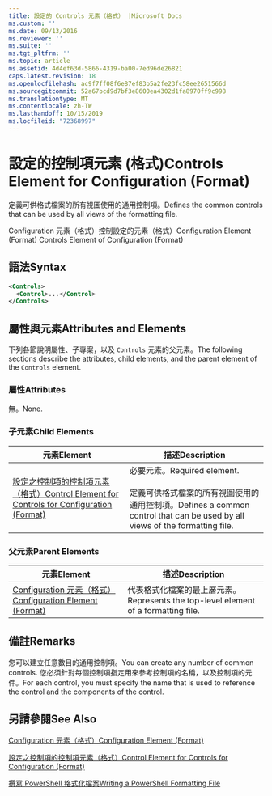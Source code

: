 ```yaml
---
title: 設定的 Controls 元素（格式） |Microsoft Docs
ms.custom: ''
ms.date: 09/13/2016
ms.reviewer: ''
ms.suite: ''
ms.tgt_pltfrm: ''
ms.topic: article
ms.assetid: 4d4ef63d-5866-4319-ba00-7ed96de26821
caps.latest.revision: 18
ms.openlocfilehash: ac9f7ff08f6e87ef83b5a2fe23fc58ee2651566d
ms.sourcegitcommit: 52a67bcd9d7bf3e8600ea4302d1fa8970ff9c998
ms.translationtype: MT
ms.contentlocale: zh-TW
ms.lasthandoff: 10/15/2019
ms.locfileid: "72368997"
---
```

# <a name="controls-element-for-configuration-format"></a><span data-ttu-id="76caf-102">設定的控制項元素 (格式)</span><span class="sxs-lookup"><span data-stu-id="76caf-102">Controls Element for Configuration (Format)</span></span>

<span data-ttu-id="76caf-103">定義可供格式檔案的所有視圖使用的通用控制項。</span><span class="sxs-lookup"><span data-stu-id="76caf-103">Defines the common controls that can be used by all views of the formatting file.</span></span>

<span data-ttu-id="76caf-104">Configuration 元素（格式）控制設定的元素（格式）</span><span class="sxs-lookup"><span data-stu-id="76caf-104">Configuration Element (Format) Controls Element of Configuration (Format)</span></span>

## <a name="syntax"></a><span data-ttu-id="76caf-105">語法</span><span class="sxs-lookup"><span data-stu-id="76caf-105">Syntax</span></span>

```xml
<Controls>
  <Control>...</Control>
</Controls>
```

## <a name="attributes-and-elements"></a><span data-ttu-id="76caf-106">屬性與元素</span><span class="sxs-lookup"><span data-stu-id="76caf-106">Attributes and Elements</span></span>

<span data-ttu-id="76caf-107">下列各節說明屬性、子專案，以及 `Controls` 元素的父元素。</span><span class="sxs-lookup"><span data-stu-id="76caf-107">The following sections describe the attributes, child elements, and the parent element of the `Controls` element.</span></span>

### <a name="attributes"></a><span data-ttu-id="76caf-108">屬性</span><span class="sxs-lookup"><span data-stu-id="76caf-108">Attributes</span></span>

<span data-ttu-id="76caf-109">無。</span><span class="sxs-lookup"><span data-stu-id="76caf-109">None.</span></span>

### <a name="child-elements"></a><span data-ttu-id="76caf-110">子元素</span><span class="sxs-lookup"><span data-stu-id="76caf-110">Child Elements</span></span>

|<span data-ttu-id="76caf-111">元素</span><span class="sxs-lookup"><span data-stu-id="76caf-111">Element</span></span>|<span data-ttu-id="76caf-112">描述</span><span class="sxs-lookup"><span data-stu-id="76caf-112">Description</span></span>|
|-------------|-----------------|
|[<span data-ttu-id="76caf-113">設定之控制項的控制項元素（格式）</span><span class="sxs-lookup"><span data-stu-id="76caf-113">Control Element for Controls for Configuration (Format)</span></span>](./control-element-for-controls-for-configuration-format.md)|<span data-ttu-id="76caf-114">必要元素。</span><span class="sxs-lookup"><span data-stu-id="76caf-114">Required element.</span></span><br /><br /> <span data-ttu-id="76caf-115">定義可供格式檔案的所有視圖使用的通用控制項。</span><span class="sxs-lookup"><span data-stu-id="76caf-115">Defines a common control that can be used by all views of the formatting file.</span></span>|

### <a name="parent-elements"></a><span data-ttu-id="76caf-116">父元素</span><span class="sxs-lookup"><span data-stu-id="76caf-116">Parent Elements</span></span>

|<span data-ttu-id="76caf-117">元素</span><span class="sxs-lookup"><span data-stu-id="76caf-117">Element</span></span>|<span data-ttu-id="76caf-118">描述</span><span class="sxs-lookup"><span data-stu-id="76caf-118">Description</span></span>|
|-------------|-----------------|
|[<span data-ttu-id="76caf-119">Configuration 元素（格式）</span><span class="sxs-lookup"><span data-stu-id="76caf-119">Configuration Element (Format)</span></span>](./configuration-element-format.md)|<span data-ttu-id="76caf-120">代表格式化檔案的最上層元素。</span><span class="sxs-lookup"><span data-stu-id="76caf-120">Represents the top-level element of a formatting file.</span></span>|

## <a name="remarks"></a><span data-ttu-id="76caf-121">備註</span><span class="sxs-lookup"><span data-stu-id="76caf-121">Remarks</span></span>

<span data-ttu-id="76caf-122">您可以建立任意數目的通用控制項。</span><span class="sxs-lookup"><span data-stu-id="76caf-122">You can create any number of common controls.</span></span> <span data-ttu-id="76caf-123">您必須針對每個控制項指定用來參考控制項的名稱，以及控制項的元件。</span><span class="sxs-lookup"><span data-stu-id="76caf-123">For each control, you must specify the name that is used to reference the control and the components of the control.</span></span>

## <a name="see-also"></a><span data-ttu-id="76caf-124">另請參閱</span><span class="sxs-lookup"><span data-stu-id="76caf-124">See Also</span></span>

[<span data-ttu-id="76caf-125">Configuration 元素（格式）</span><span class="sxs-lookup"><span data-stu-id="76caf-125">Configuration Element (Format)</span></span>](./configuration-element-format.md)

[<span data-ttu-id="76caf-126">設定之控制項的控制項元素（格式）</span><span class="sxs-lookup"><span data-stu-id="76caf-126">Control Element for Controls for Configuration (Format)</span></span>](./control-element-for-controls-for-configuration-format.md)

[<span data-ttu-id="76caf-127">撰寫 PowerShell 格式化檔案</span><span class="sxs-lookup"><span data-stu-id="76caf-127">Writing a PowerShell Formatting File</span></span>](./writing-a-powershell-formatting-file.md)
